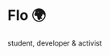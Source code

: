 # Flo 🌍
student, developer & activist

<!--
<details>
  <summary>:zap: Github Stats</summary>

  [![Anurag's github stats](https://github-readme-stats.vercel.app/api?username=flomero&count_private=true)](https://github.com/anuraghazra/github-readme-stats)
  
  Stats by [Anurag](https://github.com/anuraghazra/github-readme-stats)

</details>
<details>
  <summary style="margin-bottom: 15px">:zap: Most Used Languages</summary>
  
  [![Top Langs](https://github-readme-stats.vercel.app/api/top-langs/?username=flomero&layout=compact)](https://github.com/anuraghazra/github-readme-stats)
  
</details>
-->







<!--
**flomero/flomero** is a ✨ _special_ ✨ repository because its `README.md` (this file) appears on your GitHub profile.

Here are some ideas to get you started:

- 🔭 I’m currently working on ...
- 🌱 I’m currently learning ...
- 👯 I’m looking to collaborate on ...
- 🤔 I’m looking for help with ...
- 💬 Ask me about ...
- 📫 How to reach me: ...
- 😄 Pronouns: ...
- ⚡ Fun fact: ...
-->
